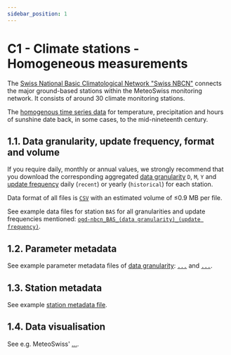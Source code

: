 ```yaml
---
sidebar_position: 1
---
```


# C1 - Climate stations - Homogeneous measurements
The [Swiss National Basic Climatological Network "Swiss NBCN"](https://www.meteoswiss.admin.ch/weather/measurement-systems/land-based-stations/swiss-national-basic-climatological-network.html) connects the major ground-based stations within the MeteoSwiss monitoring network. It consists of around 30 climate monitoring stations. 

The [homogenous time series data](https://www.meteoswiss.admin.ch/climate/climate-change/changes-in-temperature-precipitation-and-sunshine/homogeneous-data-series-since-1864.html) for temperature, precipitation and hours of sunshine date back, in some cases, to the mid-nineteenth century.

## 1.1. Data granularity, update frequency, format and volume
If you require daily, monthly or annual values, we strongly recommend that you download the corresponding aggregated [data granularity](https://github.com/MeteoSwiss/opendata-download/blob/main/README.md#data-granularity) `D`, `M`, `Y` and [update frequency](https://github.com/MeteoSwiss/opendata-download/blob/main/README.md#update-frequency) daily (`recent`) or yearly (`historical`) for each station.

Data format of all files is [`CSV`](https://github.com/MeteoSwiss/opendata-download?tab=readme-ov-file#column-separators-decimal-dividers-and-missing-values) with an estimated volume of ≤0.9 MB per file.

See example data files for station `BAS` for all granularities and update frequencies mentioned: [`ogd-nbcn_BAS_(data granularity)_(update frequency)`](https://github.com/MeteoSwiss/publication-opendata/tree/main/data-surface/climate-stations-swiss-nbcn-climate).

## 1.2. Parameter metadata
See example parameter metadata files of [data granularity](https://github.com/MeteoSwiss/opendata-download?tab=readme-ov-file#data-granularity): [`...`](#) and [`...`](#).

<!-- ### Codes -->
<!-- ... -->

## 1.3. Station metadata
See example [station metadata file](#).

## 1.4. Data visualisation
See e.g. MeteoSwiss' [...](#).